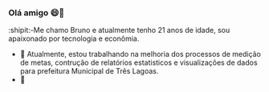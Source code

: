### Olá amigo 😄👋
:shipit:-Me chamo Bruno e atualmente tenho 21 anos de idade, sou apaixonado por tecnologia e econômia.
- 🔭 Atualmente, estou trabalhando na melhoria dos processos de medição de metas, contrução de relatórios estatisticos e visualizações de dados para prefeitura Municipal de Três Lagoas.
- :blue_book:


<!--
**ArandaBM/ArandaBM** is a ✨ _special_ ✨ repository because its `README.md` (this file) appears on your GitHub profile.

Here are some ideas to get you started:

- 🔭 I’m currently working on ...
- 🌱 I’m currently learning ...
- 👯 I’m looking to collaborate on ...
- 🤔 I’m looking for help with ...
- 💬 Ask me about ...
- 📫 How to reach me: ...
- 😄 Pronouns: ...
- ⚡ Fun fact: ...
-->
